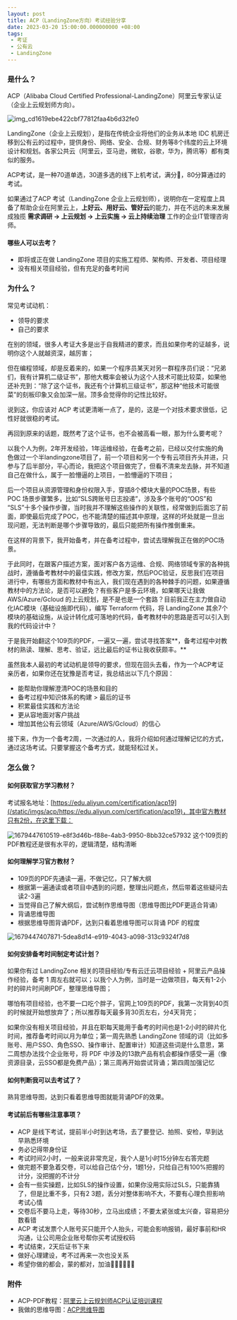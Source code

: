 ```yaml
---
layout: post
title: ACP（LandingZone方向）考试经验分享
date: 2023-03-20 15:00:00.000000000 +08:00
tags: 
 - 考证
 - 公有云
 - LandingZone
---
```


### 是什么？

ACP（Alibaba Cloud Certified Professional-LandingZone）阿里云专家认证（企业上云规划师方向）。

![img_cd1619ebe422cbf77812faa4b6d32fe0](/static/imgs/acp/img_cd1619ebe422cbf77812faa4b6d32fe0.png)

LandingZone（企业上云规划），是指在传统企业将他们的业务从本地 IDC 机房迁移到公有云的过程中，提供身份、网络、安全、合规、财务等8个纬度的云上环境设计和规划。各家公共云（阿里云，亚马逊，微软，谷歌，华为，腾讯等）都有类似的服务。

ACP考试，是一种70道单选，30道多选的线下上机考试，满分💯，80分算通过的考试。

如果通过了ACP 考试（LandingZone 企业上云规划师），说明你在一定程度上具备了帮助企业在阿里云上，**上好云、用好云、管好云**的能力，并在不远的未来发展成独揽 **需求调研 -> 上云规划 -> 上云实施 -> 云上持续治理** 工作的企业IT管理咨询师。

#### 哪些人可以去考？

-   即将或正在做 LandingZone 项目的实施工程师、架构师、开发者、项目经理
-   没有相关项目经验，但有充足的备考时间

### 为什么？

常见考试动机：

-   领导的要求
-   自己的要求

在别的领域，很多人考证大多是出于自我精进的要求，而且如果你考的证越多，说明你这个人就越资深，越厉害；

但在编程领域，却是反着来的，如果一个程序员某天对另一群程序员们说：“兄弟们，我有计算机二级证书”，那他大概率会被认为这个人技术可能比较菜，如果他还补充到：“除了这个证书，我还有个计算机三级证书”，那这种“他技术可能很菜”的刻板印象又会加深一层。顶多会觉得你的记性比较好。

说到这，你应该对 ACP 考试更清晰一点了，是的，这是一个对技术要求很低，记性好就很稳的考试。

再回到原来的话题，既然考了这个证书，也不会被高看一眼，那为什么要考呢？

以我个人为例，2年开发经验，1年运维经验，在备考之前，已经以交付实施的角色做过一个半landingzone项目了，前一个项目和另一个专有云项目齐头并进，只参与了后半部分，平心而论，我把这个项目做完了，但看不清来龙去脉，并不知道自己在做什么，属于一脸懵逼的上项目，一脸懵逼的下项目；

后一个项目从资源管理和身份权限入手，穿插8个模块大量的POC场景，有些 POC 场景步骤繁多，比如“SLS跨账号日志投递”，涉及多个账号的“OOS”和 “SLS”十多个操作步骤，当时我并不理解这些操作的关联性，经常做到后面忘了前面，即使最后完成了POC，也不能清楚的描述其中原理，这样的坏处就是一旦出现问题，无法判断是哪个步骤导致的，最后只能把所有操作推倒重来。

在这样的背景下，我开始备考，并在备考过程中，尝试去理解我正在做的POC场景。

于此同时，在跟客户描述方案，面对客户各方运维、合规、网络领域专家的各种挑战时，遵循备考教材中的最佳实践，修改方案，然后POC验证，反思我们在项目进行中，有哪些方面和教材中有出入，我们现在遇到的各种棘手的问题，如果遵循教材中的方法论，是否可以避免？有些客户是多云环境，如果哪天让我做AWS/Azure/Gcloud 的上云规划，是不是也是一个套路？目前我正在主力做自动化IAC模块（基础设施即代码），编写 Terraform 代码，将 LandingZone 其余7个模块的基础设施，从设计转化成可落地的代码，备考教材中的思路是否可以引入到我的代码设计中？

于是我开始翻这个109页的PDF，一遍又一遍，尝试寻找答案**，备考过程中对教材的熟读、理解、思考、验证，远比最后的证书让我收获颇丰。**

虽然我本人最初的考试动机是领导的要求，但现在回头去看，作为一个ACP考证亲历者，如果你还在犹豫是否考证，我总结出以下几个原因：

-   能帮助你理解澄清POC的场景和目的
-   备考过程中知识体系的构建 > 最后的证书
-   积累最佳实践和方法论
-   更从容地面对客户挑战
-   增加其他公有云领域（Azure/AWS/Gcloud）的信心

接下来，作为一个备考2周，一次通过的人，我将介绍如何通过理解记忆的方式，通过这场考试。只要掌握这个备考方式，就能轻松过关。

### 怎么做？

#### 如何获取官方学习教材？

考试报名地址：[https://edu.aliyun.com/certification/acp19](/static/imgs/acp/https://edu.aliyun.com/certification/acp19)，其中官方教材只有2份，在这里下载：

![1679447610519-e8f3d46b-f88e-4ab3-9950-8bb32ce57932](/static/imgs/acp/1679447610519-e8f3d46b-f88e-4ab3-9950-8bb32ce57932.png)
这个109页的PDF教程还是很有水平的，逻辑清楚，结构清晰

#### 如何理解学习官方教材？

-   109页的PDF先通读一遍，不做记忆，只了解大纲
-   根据第一遍通读或者项目中遇到的问题，整理出问题点，然后带着这些疑问去读2-3遍
-   当觉得自己了解大纲后，尝试制作思维导图（思维导图比PDF更适合背诵）
-   背诵思维导图
-   根据思维导图背诵PDF，达到只看着思维导图可以背诵 PDF 的程度

![1679447407871-5dea8d14-e919-4043-a098-313c9324f7d8](/static/imgs/acp/1679447407871-5dea8d14-e919-4043-a098-313c9324f7d8.png)

#### 如何安排备考时间制定考试计划？

如果你有过 LandingZone 相关的项目经验/专有云迁云项目经验 + 阿里云产品操作经验，备考 1 周左右就可以；以我个人为例，当时是一边做项目，每天有1-2小时的碎片时间刷PDF，整理思维导图；

哪怕有项目经验，也不要一口吃个胖子，官网上109页的PDF，我第一次背到40页的时候就开始想放弃了；所以推荐每天最多背30页左右，分4天背完；

如果你没有相关项目经验，并且在职每天能用于备考的时间也是1-2小时的碎片化时间，推荐备考时间以月为单位；第一周先熟悉 LandingZone 领域的词（比如多账号、用户SSO、角色SSO、操作审计、配置审计）知道这些词是什么意思，第二周想办法找个企业账号，将 PDF 中涉及的13款产品有机会都操作感受一遍（像资源目录，云SSO都是免费产品）；第三周再开始尝试背诵；第四周加强记忆

#### 如何判断我可以去考试了？

熟背思维导图，达到只看着思维导图就能背诵PDF的效果。

#### 考试前后有哪些注意事项？

-   ACP 是线下考试，提前半小时到达考场，去了要登记、拍照、安检，早到达早熟悉环境
-   务必记得带身份证
-   考试时间2小时，一般来说非常充足，我个人是1小时15分钟左右答完题
-   做完题不要急着交卷，可以给自己估个分，1题1分，只给自己有100%把握的计分，没把握的不计分
-   会有一些实操题，比如SLS的操作设置，如果你没用实际过SLS，只能靠猜了，但是比重不多，只有2 3题，丢分对整体影响不大，不要有心理负担影响考试心情
-   交卷后不要马上走，等待30秒，立马出成绩；不要太紧张或太兴奋，容易把分数看错
-   ACP 考试发票个人账号买只能开个人抬头，可能会影响报销，最好事前和HR沟通，让公司用企业账号帮你买考试授权码
-   考试结束，2天后证书下来
-   做好心理建设，考不过再来一次也没关系
-   希望你做的都会，蒙的都对，加油💪🏻💪🏻💪🏻

### 附件

- ACP-PDF教程：[阿里云上云规划师ACP认证培训课程](/static/imgs/acp/%E9%98%BF%E9%87%8C%E4%BA%91%E4%B8%8A%E4%BA%91%E8%A7%84%E5%88%92%E5%B8%88ACP%E8%AE%A4%E8%AF%81%E5%9F%B9%E8%AE%AD%E8%AF%BE%E7%A8%8B.pdf)
- 我做的思维导图：[ACP思维导图](/static/imgs/acp/ACP%E6%80%9D%E7%BB%B4%E5%AF%BC%E5%9B%BE.xmind)